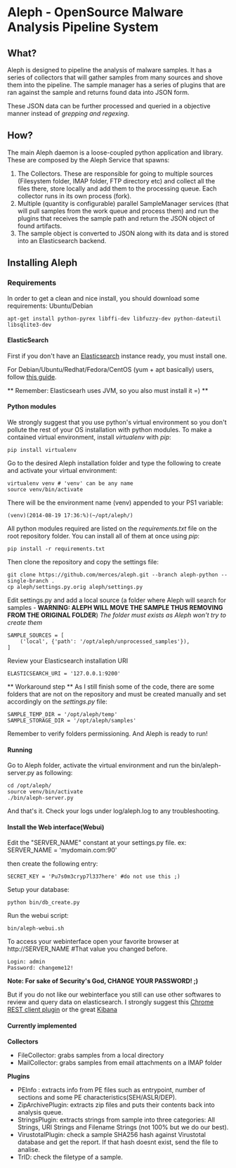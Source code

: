 # Aleph - OpenSource Malware Analysis Pipeline System

## What?
Aleph is designed to pipeline the analysis of malware samples. It has a series of collectors that will gather samples from many sources and shove them into the pipeline. The sample manager has a series of plugins that are ran against the sample and returns found data into JSON form.

These JSON data can be further processed and queried in a objective manner instead of *grepping and regexing*.

## How?
The main Aleph daemon is a loose-coupled python application and library. These are composed by the Aleph Service that spawns:

1. The Collectors. These are responsible for going to multiple sources (Filesystem folder, IMAP folder, FTP directory etc) and collect all the files there, store locally and add them to the processing queue. Each collector runs in its own process (fork).
2. Multiple (quantity is configurable) parallel SampleManager services (that will pull samples from the work queue and process them) and run the plugins that receives the sample path and return the JSON object of found artifacts.
3. The sample object is converted to JSON along with its data and is stored into an Elasticsearch backend.

## Installing Aleph
### Requirements
In order to get a clean and nice install, you should download some requirements:
Ubuntu/Debian

	apt-get install python-pyrex libffi-dev libfuzzy-dev python-dateutil libsqlite3-dev


#### ElasticSearch
First if you don't have an [Elasticsearch](www.elasticsearch.org) instance ready, you must install one.

For Debian/Ubuntu/Redhat/Fedora/CentOS (yum + apt basically) users, follow [this guide](http://www.elasticsearch.org/guide/en/elasticsearch/reference/current/setup-repositories.html).

** Remember: Elasticsearh uses JVM, so you also must install it =) **

#### Python modules
We strongly suggest that you use python's virtual environment so you don't pollute the rest of your OS installation with python modules. To make a contained virtual environment, install _virtualenv_ with _pip_:

    pip install virtualenv

Go to the desired Aleph installation folder and type the following to create and activate your virtual environment:

    virtualenv venv # 'venv' can be any name
    source venv/bin/activate

There will be the environment name (venv) appended to your PS1 variable:

    (venv)(2014-08-19 17:36:%)(~/opt/aleph/)

All python modules required are listed on the _requirements.txt_ file on the root repository folder. You can install all of them at once using _pip_:

    pip install -r requirements.txt

Then clone the repository and copy the settings file:

    git clone https://github.com/merces/aleph.git --branch aleph-python --single-branch .
    cp aleph/settings.py.orig aleph/settings.py

Edit settings.py and add a local source (a folder where Aleph will search for samples - **WARNING: ALEPH WILL MOVE THE SAMPLE THUS REMOVING FROM THE ORIGINAL FOLDER**) _The folder must exists as Aleph won't try to create them_

    SAMPLE_SOURCES = [
        ('local', {'path': '/opt/aleph/unprocessed_samples'}),
    ]

Review your Elasticsearch installation URI

    ELASTICSEARCH_URI = '127.0.0.1:9200'

** Workaround step **
As I still finish some of the code, there are some folders that are not on the repository and must be created manually and set accordingly on the *settings.py* file:

    SAMPLE_TEMP_DIR = '/opt/aleph/temp'
    SAMPLE_STORAGE_DIR = '/opt/aleph/samples'

Remember to verify folders permissioning.
And Aleph is ready to run!

#### Running
Go to Aleph folder, activate the virtual environment and run the bin/aleph-server.py as following:

    cd /opt/aleph/
    source venv/bin/activate
    ./bin/aleph-server.py

And that's it. Check your logs under log/aleph.log to any troubleshooting.

#### Install the Web interface(Webui)
Edit the "SERVER_NAME" constant at your settings.py file.
	ex: SERVER_NAME = 'mydomain.com:90'

then create the following entry:

	SECRET_KEY = 'Pu7s0m3cryp7l337here' #do not use this ;)

Setup your database:

	python bin/db_create.py

Run the	webui script:

	bin/aleph-webui.sh

To access your webinterface open your favorite browser at http://SERVER_NAME #That value you changed before.

	Login: admin
	Password: changeme12!


**Note: For sake of Security's God, CHANGE YOUR PASSWORD! ;)**

But if you do not like our webinterface you still can use other softwares  to review and query data on elasticsearch. I strongly suggest this [Chrome REST client plugin](https://chrome.google.com/webstore/detail/postman-rest-client/fdmmgilgnpjigdojojpjoooidkmcomcm?hl=en) or the great [Kibana](http://www.elasticsearch.org/guide/en/kibana/current/working-with-queries-and-filters.html)

#### Currently implemented
**Collectors**
* FileCollector: grabs samples from a local directory
* MailCollector: grabs samples from email attachments on a IMAP folder

**Plugins**
* PEInfo : extracts info from PE files such as entrypoint, number of sections and some PE characteristics(SEH/ASLR/DEP).
* ZipArchivePlugin: extracts zip files and puts their contents back into analysis queue.
* StringsPlugin: extracts strings from sample into three categories: All Strings, URI Strings and Filename Strings (not 100% but we do our best).
* VirustotalPlugin: check a sample SHA256 hash against Virustotal database and get the report. If that hash doesnt exist, send the file to analise.
* TrID: check the filetype of a sample.
